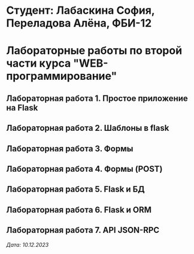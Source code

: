 # Студент: Лабаскина София, Переладова Алёна, ФБИ-12

# Лабораторные работы по второй части курса "WEB-программирование"

## Лабораторная работа 1. Простое приложение на Flask

## Лабораторная работа 2. Шаблоны в flask

## Лабораторная работа 3. Формы

## Лабораторная работа 4. Формы (POST)

## Лабораторная работа 5. Flask и БД

## Лабораторная работа 6. Flask и ORM

## Лабораторная работа 7. API JSON-RPC

*Дата: 10.12.2023*

